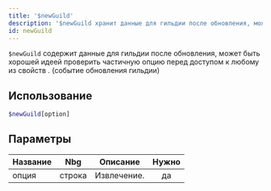 ```yaml
---
title: '$newGuild'
description: '$newGuild хранит данные для гильдии после обновления, может быть хорошей идеей проверить частичный параметр перед доступом к любому объекту. (событие обновления гильдии)'
id: newGuild
---
```


`$newGuild` содержит данные для гильдии после обновления, может быть хорошей идеей проверить частичную опцию перед доступом к любому из свойств . (событие обновления гильдии)

## Использование

```php
$newGuild[option]
```

## Параметры

| Название | Nbg    | Описание    | Нужно |
| -------- | ------ | ----------- |:-----:|
| опция    | строка | Извлечение. |  да   |